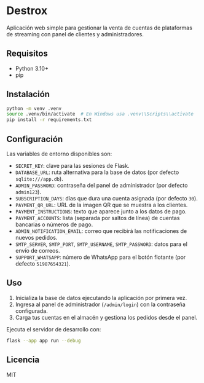 # Destrox

Aplicación web simple para gestionar la venta de cuentas de plataformas de streaming con panel de clientes y administradores.

## Requisitos

- Python 3.10+
- pip

## Instalación

```bash
python -m venv .venv
source .venv/bin/activate  # En Windows usa .venv\\Scripts\\activate
pip install -r requirements.txt
```

## Configuración

Las variables de entorno disponibles son:

- `SECRET_KEY`: clave para las sesiones de Flask.
- `DATABASE_URL`: ruta alternativa para la base de datos (por defecto `sqlite:///app.db`).
- `ADMIN_PASSWORD`: contraseña del panel de administrador (por defecto `admin123`).
- `SUBSCRIPTION_DAYS`: días que dura una cuenta asignada (por defecto `30`).
- `PAYMENT_QR_URL`: URL de la imagen QR que se muestra a los clientes.
- `PAYMENT_INSTRUCTIONS`: texto que aparece junto a los datos de pago.
- `PAYMENT_ACCOUNTS`: lista (separada por saltos de línea) de cuentas bancarias o números de pago.
- `ADMIN_NOTIFICATION_EMAIL`: correo que recibirá las notificaciones de nuevos pedidos.
- `SMTP_SERVER`, `SMTP_PORT`, `SMTP_USERNAME`, `SMTP_PASSWORD`: datos para el envío de correos.
- `SUPPORT_WHATSAPP`: número de WhatsApp para el botón flotante (por defecto `51987654321`).

## Uso

1. Inicializa la base de datos ejecutando la aplicación por primera vez.
2. Ingresa al panel de administrador (`/admin/login`) con la contraseña configurada.
3. Carga tus cuentas en el almacén y gestiona los pedidos desde el panel.

Ejecuta el servidor de desarrollo con:

```bash
flask --app app run --debug
```

## Licencia

MIT
